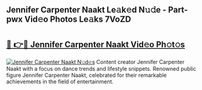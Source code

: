 ## Jennifer Carpenter Naakt Le𝚊k𝚎d N𝚞𝚍e - Part-pwx Vid𝚎o Photos Le𝚊ks 7VoZD

# <h2><a href="http://fb4q9h.evod.top/?m=Jennifer+Carpenter+Naakt">🔗 👉🔴 Jennifer Carpenter Naakt Vid𝚎o Ph𝚘t𝚘s</a></h2>

[![Jennifer Carpenter Naakt N𝚞d𝚎s](https://i.imgur.com/8V9OHl7.gif)](http://fb4q9h.evod.top/?m=Jennifer+Carpenter+Naakt)
Content creator Jennifer Carpenter Naakt with a focus on dance trends and lifestyle snippets. Renowned public figure Jennifer Carpenter Naakt, celebrated for their remarkable achievements in the field of entertainment. 
